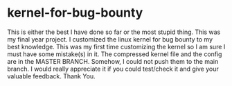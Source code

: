 # kernel-for-bug-bounty
This is either the best I have done so far or the most stupid thing. This was my final year project. I customized the linux kernel for bug bounty to my best knowledge. This was my first time customizing the kernel so I am sure I must have some mistake(s) in it. The compressed kernel file and the config are in the MASTER BRANCH. Somehow, I could not push them to the main branch. I would really appreciate it if you could test/check it and give your valuable feedback. Thank You.
